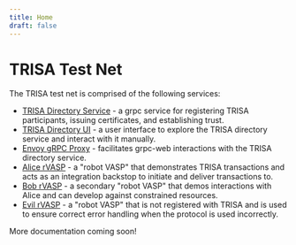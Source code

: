 ```yaml
---
title: Home
draft: false
---
```


# TRISA Test Net

The TRISA test net is comprised of the following services:

- [TRISA Directory Service](https://api.vaspdirectory.net) - a grpc service for registering TRISA participants, issuing certificates, and establishing trust.
- [TRISA Directory UI](https://vaspdirectory.net) - a user interface to explore the TRISA directory service and interact with it manually.
- [Envoy gRPC Proxy](https://proxy.vaspdirectory.net) - facilitates grpc-web interactions with the TRISA directory service.
- [Alice rVASP](https://alice.vaspbot.net) - a "robot VASP" that demonstrates TRISA transactions and acts as an integration backstop to initiate and deliver transactions to.
- [Bob rVASP](https://bob.vaspbot.net) - a secondary "robot VASP" that demos interactions with Alice and can develop against constrained resources.
- [Evil rVASP](https://evil.vaspbot.net) - a "robot VASP" that is not registered with TRISA and is used to ensure correct error handling when the protocol is used incorrectly.

More documentation coming soon!